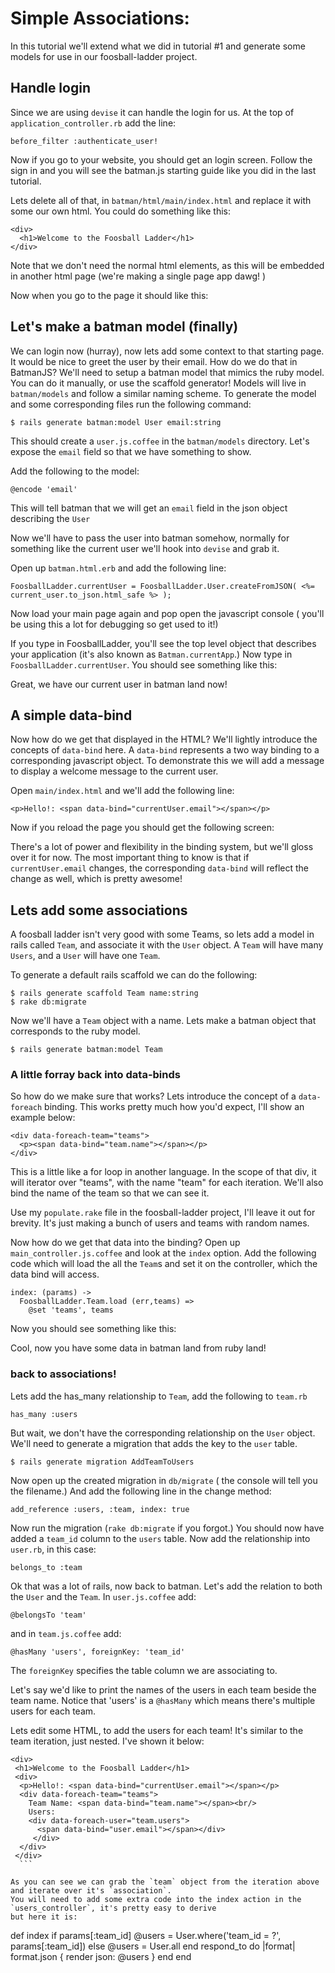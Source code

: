 # Simple Associations: 

  In this tutorial we'll extend what we did in tutorial #1 and generate some models
  for use in our foosball-ladder project.
  
## Handle login

  Since we are using `devise` it can handle the login for us.  At the top  of
  `application_controller.rb` add the line:
  ```
  before_filter :authenticate_user!
  ```

  Now if you go to your website, you should get an login screen.  Follow the sign in and
  you will see the batman.js starting guide like you did in the last tutorial.
  
  Lets delete all of that, in `batman/html/main/index.html` and replace it with some our 
  own html.  You could do something like this:
  
  ```
  <div>
	<h1>Welcome to the Foosball Ladder</h1>
  </div>
  ```
  
  Note that we don't need the normal html elements, as this will be embedded in another html page
  (we're making a single page app dawg! )
  
  Now when you go to the page it should like this:
  
  
  
## Let's make a batman model (finally)

  We can login now (hurray), now lets add some context to that starting page.  It would be nice
  to greet the user by their email.  How do we do that in BatmanJS?  We'll need to setup a 
  batman model that mimics the ruby model.  You can do it manually, or use the scaffold generator!
  Models will live in `batman/models` and follow a similar naming scheme.  To generate
  the model and some corresponding files run the following command:
  
  ```
  $ rails generate batman:model User email:string
  ```
  
  This should create a `user.js.coffee` in the `batman/models` directory.  Let's expose the
  `email` field so that we have something to show.
  
  Add the following to the model:
  
  ```
  @encode 'email'
  ```
  
  This will tell batman that we will get an `email` field in the json object describing the `User`
  
  Now we'll have to pass the user into batman somehow, normally for something like the current user
  we'll hook into `devise` and grab it.
  
  Open up `batman.html.erb` and add the following line:
  
  ```
  FoosballLadder.currentUser = FoosballLadder.User.createFromJSON( <%= current_user.to_json.html_safe %> );
  ```
  
  Now load your main page again and pop open the javascript console ( you'll be using this a lot for debugging
  so get used to it!)
  
  If you type in FoosballLadder, you'll see the top level object that describes your application (it's also known
  as `Batman.currentApp`.)  Now type in `FoosballLadder.currentUser`.  You should see something like this:
  
  
  Great, we have our current user in batman land now!
  
## A simple data-bind

  Now how do we get that displayed in the HTML?  We'll lightly introduce the concepts of `data-bind` here.
  A `data-bind` represents a two way binding to a corresponding javascript object.  To demonstrate this
  we will add a message to display a welcome message to the current user.
  
  Open `main/index.html` and we'll add the following line:
  
  ```
  <p>Hello!: <span data-bind="currentUser.email"></span></p>
  ```
  
  Now if you reload the page you should get the following screen:
  
  There's a lot of power and flexibility in the binding system, but we'll gloss over it for now.  The most
  important thing to know is that if `currentUser.email` changes, the corresponding `data-bind` will 
  reflect the change as well, which is pretty awesome!

## Lets add some associations

  A foosball ladder isn't very good with some Teams, so lets add a model in rails called `Team`, and associate
  it with the `User` object.  A `Team` will have many `Users`, and a `User` will have one `Team`.
  
  To generate a default rails scaffold we can do the following:
  
  ```
  $ rails generate scaffold Team name:string
  $ rake db:migrate
  ```
  Now we'll have a `Team` object with a name.  Lets make a batman object that corresponds to the ruby model.
  ```
  $ rails generate batman:model Team
  ```
  
### A little forray back into data-binds

  So how do we make sure that works?  Lets introduce the concept of a `data-foreach` binding.
  This works pretty much how you'd expect, I'll show an example below:
  
  ```
  <div data-foreach-team="teams">
    <p><span data-bind="team.name"></span></p>
  </div>
  ```
  This is a little like a for loop in another language.  In the scope of that div, it will iterator over
  "teams", with the name "team" for each iteration.  We'll also bind the name of the team so that we can
  see it.
  
  Use my `populate.rake` file in the foosball-ladder project, I'll leave it out for brevity.  It's just making
  a bunch of users and teams with random names.
  
  Now how do we get that data into the binding?  Open up `main_controller.js.coffee` and look at the `index` option.
  Add the following code which will load the all the `Team`s and set it on the controller, which the data bind will
  access.
  
  ```
  index: (params) ->
    FoosballLadder.Team.load (err,teams) =>
	  @set 'teams', teams
  ```
  
  Now you should see something like this:
  
  Cool, now you have some data in batman land from ruby land!
  
### back to associations!  
  Lets add the has_many relationship to `Team`, add the following to `team.rb`
  ```
  has_many :users
  ```

  But wait, we don't have the corresponding relationship on the `User` object.  We'll need to generate a migration
  that adds the key to the `user` table.
  
  ```
  $ rails generate migration AddTeamToUsers
  ```
  
  Now open up the created migration in `db/migrate` ( the console will tell you the filename.) And
  add the following line in the change method:
  
  ```
  add_reference :users, :team, index: true
  ```

  Now run the migration (`rake db:migrate` if you forgot.) You should now have added a `team_id` column to 
  the `users` table.  Now add the relationship into `user.rb`, in this case:
  
  ```
  belongs_to :team
  ```
  
  Ok that was a lot of rails, now back to batman.  Let's add the relation to both the `User` and the `Team`.
  In `user.js.coffee` add:
  ```
  @belongsTo 'team'
  ```
  and in `team.js.coffee` add:
  ```
  @hasMany 'users', foreignKey: 'team_id'
  ```
  The `foreignKey` specifies the table column we are associating to.
  
  Let's say we'd like to print the names of the users in each team beside the team name.  Notice that 'users' is
  a `@hasMany` which means there's multiple users for each team.
  
  Lets edit some HTML, to add the users for each team!  It's similar to the team iteration, just nested.
  I've shown it below:
   
  ```
  <div>
   <h1>Welcome to the Foosball Ladder</h1>
   <div>
 	<p>Hello!: <span data-bind="currentUser.email"></span></p>
	<div data-foreach-team="teams">
      Team Name: <span data-bind="team.name"></span><br/>
      Users: 
	  <div data-foreach-user="team.users">
	    <span data-bind="user.email"></span></div>
	   </div>
	</div>
   </div>
    ```
	
  As you can see we can grab the `team` object from the iteration above and iterate over it's `association`.
  You will need to add some extra code into the index action in the `users_controller`, it's pretty easy to derive
  but here it is:
  ```
  def index
    if params[:team_id]
      @users = User.where('team_id = ?', params[:team_id])
    else
      @users = User.all
    end
    respond_to do |format|
      format.json { render json: @users }
    end
  end
  ```
  
  
